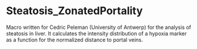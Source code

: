 # Steatosis_ZonatedPortality
Macro written for Cedric Peleman (University of Antwerp) for the analysis of steatosis in liver. It calculates the intensity distribution of a hypoxia marker as a function for the normalized distance to portal veins.
